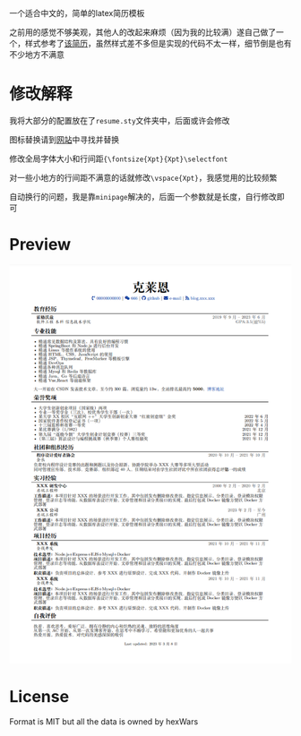 
一个适合中文的，简单的latex简历模板

之前用的感觉不够美观，其他人的改起来麻烦（因为我的比较满）遂自己做了一个，样式参考了[该简历](https://www.overleaf.com/latex/templates/autocv/scfvqfpxncwb)，虽然样式差不多但是实现的代码不太一样，细节倒是也有不少地方不满意


# 修改解释

我将大部分的配置放在了`resume.sty`文件夹中，后面或许会修改

图标替换请到[网站](https://fontawesome.com/icons)中寻找并替换

修改全局字体大小和行间距`{\fontsize{Xpt}{Xpt}\selectfont`

对一些小地方的行间距不满意的话就修改`\vspace{Xpt}`，我感觉用的比较频繁

自动换行的问题，我是靠`minipage`解决的，后面一个参数就是长度，自行修改即可


# Preview

![preview](./main.png)

# License
Format is MIT but all the data is owned by hexWars
